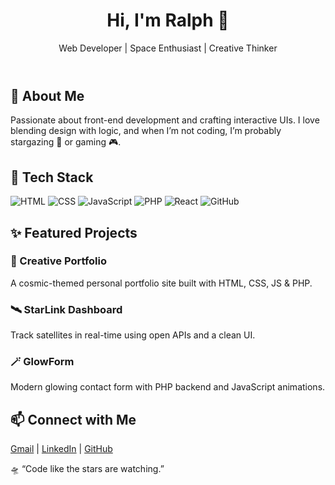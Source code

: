 
  <header>
    <h1>Hi, I'm Ralph 🚀</h1>
    <div class="typing">Web Developer | Space Enthusiast | Creative Thinker</div>
  </header>

  <section>
    <h2>🧠 About Me</h2>
    <p>Passionate about front-end development and crafting interactive UIs. I love blending design with logic, and when I’m not coding, I’m probably stargazing 🌌 or gaming 🎮.</p>
  </section>

  <section>
    <h2>🚀 Tech Stack</h2>
    <div class="tech-icons">
      <img src="https://skillicons.dev/icons?i=html" alt="HTML">
      <img src="https://skillicons.dev/icons?i=css" alt="CSS">
      <img src="https://skillicons.dev/icons?i=js" alt="JavaScript">
      <img src="https://skillicons.dev/icons?i=php" alt="PHP">
      <img src="https://skillicons.dev/icons?i=react" alt="React">
      <img src="https://skillicons.dev/icons?i=github" alt="GitHub">
    </div>
  </section>

  <section>
    <h2>✨ Featured Projects</h2>
    <div class="projects">
      <div class="card">
        <h3>🎨 Creative Portfolio</h3>
        <p>A cosmic-themed personal portfolio site built with HTML, CSS, JS & PHP.</p>
      </div>
      <div class="card">
        <h3>🛰 StarLink Dashboard</h3>
        <p>Track satellites in real-time using open APIs and a clean UI.</p>
      </div>
      <div class="card">
        <h3>🪄 GlowForm</h3>
        <p>Modern glowing contact form with PHP backend and JavaScript animations.</p>
      </div>
    </div>
  </section>

  <section class="contact">
    <h2>📫 Connect with Me</h2>
    <p>
      <a href="mailto:rlphclmnte@gmail.com">Gmail</a> |
      <a href="https://www.linkedin.com/in/ralph-clemente-001010289/">LinkedIn</a> |
      <a href="https://github.com/YOURUSERNAME">GitHub</a>
    </p>
  </section>

  <footer>
    🛸 “Code like the stars are watching.”
  </footer>
</body>
</html>
